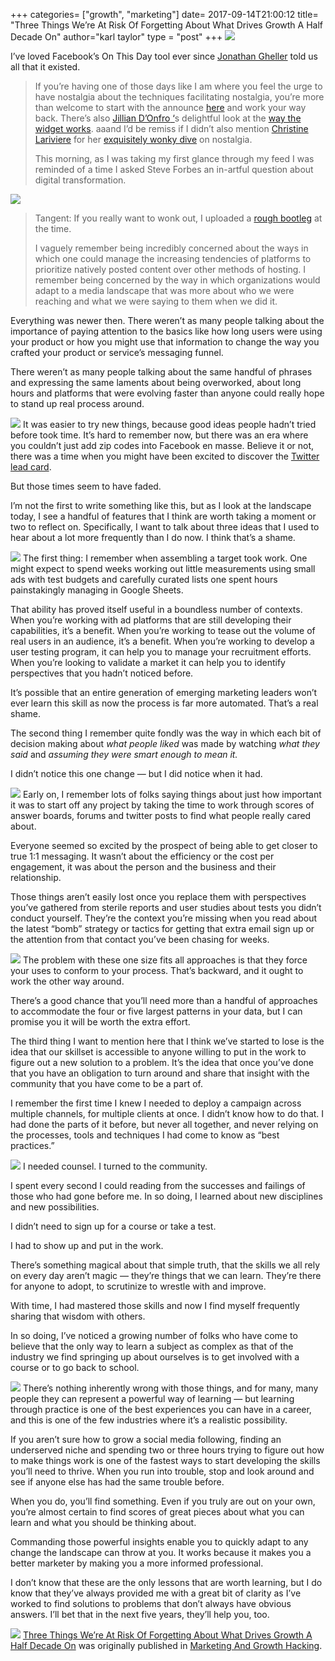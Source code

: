 +++
categories= ["growth", "marketing"]
date= 2017-09-14T21:00:12
title= "Three Things We’re At Risk Of Forgetting About What Drives Growth A Half Decade On"
author="karl taylor"
type = "post"
+++
![](https://raw.githubusercontent.com/karljtaylor/kjt/blog/content/assets/12Ak6TtY9dFUvwjKUeVScWMIQ.png)

 I’ve loved Facebook’s On This Day tool ever since [Jonathan Gheller](https://medium.com/u/ac6f4ca67076) told us all that it existed.


> If you’re having one of those days like I am where you feel the urge to have nostalgia about the techniques facilitating nostalgia, you’re more than welcome to start with the announce [here](https://newsroom.fb.com/news/2015/03/introducing-on-this-day-a-new-way-to-look-back-at-photos-and-memories-on-facebook/) and work your way back. There’s also [Jillian D’Onfro](https://medium.com/u/67ce548d9b0b)[ ‘](http://twitter.com/jillianiles)s delightful look at the [way the widget works](http://www.businessinsider.com/facebook-on-this-day-feature-and-research-2016-3). aaand I’d be remiss if I didn’t also mention [Christine Lariviere](https://medium.com/u/4df2d299f66e) for her [exquisitely wonky dive](https://medium.com/@christinelariviere/nostalgia-in-the-age-of-social-media-identity-meaning-connection-da9f31d2c413) on nostalgia.
>
>  This morning, as I was taking my first glance through my feed I was reminded of a time I asked Steve Forbes an in-artful question about digital transformation.

 ![](https://raw.githubusercontent.com/karljtaylor/kjt/blog/content/assets/12A2Uodvr4ID88O7OTQ3hz7EQ.jpeg)
> Tangent: If you really want to wonk out, I uploaded a [rough bootleg](https://soundcloud.com/kjtaylor/steve-forbes-northwestern) at the time.
>
>  I vaguely remember being incredibly concerned about the ways in which one could manage the increasing tendencies of platforms to prioritize natively posted content over other methods of hosting. I remember being concerned by the way in which organizations would adapt to a media landscape that was more about who we were reaching and what we were saying to them when we did it.

 Everything was newer then. There weren’t as many people talking about the importance of paying attention to the basics like how long users were using your product or how you might use that information to change the way you crafted your product or service’s messaging funnel.

 There weren’t as many people talking about the same handful of phrases and expressing the same laments about being overworked, about long hours and platforms that were evolving faster than anyone could really hope to stand up real process around.

 ![](https://raw.githubusercontent.com/karljtaylor/kjt/blog/content/assets/12AfqqTanz5y05VwCBnGmYEYA.jpeg) It was easier to try new things, because good ideas people hadn’t tried before took time. It’s hard to remember now, but there was an era where you couldn’t just add zip codes into Facebook en masse. Believe it or not, there was a time when you might have been excited to discover the [Twitter lead card](https://blog.twitter.com/marketing/en_us/a/2013/lead-generation-card-now-available-to-all-advertisers-with-new-features.html).

 But those times seem to have faded.

 I’m not the first to write something like this, but as I look at the landscape today, I see a handful of features that I think are worth taking a moment or two to reflect on. Specifically, I want to talk about three ideas that I used to hear about a lot more frequently than I do now. I think that’s a shame.

 ![](https://raw.githubusercontent.com/karljtaylor/kjt/blog/content/assets/12A4LLI8O10-XPqVqdEDZJBXA.jpeg) The first thing: I remember when assembling a target took work. One might expect to spend weeks working out little measurements using small ads with test budgets and carefully curated lists one spent hours painstakingly managing in Google Sheets.

 That ability has proved itself useful in a boundless number of contexts. When you’re working with ad platforms that are still developing their capabilities, it’s a benefit. When you’re working to tease out the volume of real users in an audience, it’s a benefit. When you’re working to develop a user testing program, it can help you to manage your recruitment efforts. When you’re looking to validate a market it can help you to identify perspectives that you hadn’t noticed before.

 It’s possible that an entire generation of emerging marketing leaders won’t ever learn this skill as now the process is far more automated. That’s a real shame.

 The second thing I remember quite fondly was the way in which each bit of decision making about *what people liked* was made by watching *what they said* and *assuming they were smart enough to mean it.*

 I didn’t notice this one change — but I did notice when it had.

 ![](https://raw.githubusercontent.com/karljtaylor/kjt/blog/content/assets/12AsDVfIVwO_YLj8i4QZIp0RA.jpeg) Early on, I remember lots of folks saying things about just how important it was to start off any project by taking the time to work through scores of answer boards, forums and twitter posts to find what people really cared about.

 Everyone seemed so excited by the prospect of being able to get closer to true 1:1 messaging. It wasn’t about the efficiency or the cost per engagement, it was about the person and the business and their relationship.

 Those things aren’t easily lost once you replace them with perspectives you’ve gathered from sterile reports and user studies about tests you didn’t conduct yourself. They’re the context you’re missing when you read about the latest “bomb” strategy or tactics for getting that extra email sign up or the attention from that contact you’ve been chasing for weeks.

 ![](https://raw.githubusercontent.com/karljtaylor/kjt/blog/content/assets/12A6-pGhXpsxLLmJUUPZejibg.jpeg) The problem with these one size fits all approaches is that they force your uses to conform to your process. That’s backward, and it ought to work the other way around.

 There’s a good chance that you’ll need more than a handful of approaches to accommodate the four or five largest patterns in your data, but I can promise you it will be worth the extra effort.

 The third thing I want to mention here that I think we’ve started to lose is the idea that our skillset is accessible to anyone willing to put in the work to figure out a new solution to a problem. It’s the idea that once you’ve done that you have an obligation to turn around and share that insight with the community that you have come to be a part of.

 I remember the first time I knew I needed to deploy a campaign across multiple channels, for multiple clients at once. I didn’t know how to do that. I had done the parts of it before, but never all together, and never relying on the processes, tools and techniques I had come to know as “best practices.”

 ![](https://raw.githubusercontent.com/karljtaylor/kjt/blog/content/assets/12AHLUt7ypXHSzjJtLMIp_M_Q.jpeg) I needed counsel. I turned to the community.

 I spent every second I could reading from the successes and failings of those who had gone before me. In so doing, I learned about new disciplines and new possibilities.

 I didn’t need to sign up for a course or take a test.

 I had to show up and put in the work.

 There’s something magical about that simple truth, that the skills we all rely on every day aren’t magic — they’re things that we can learn. They’re there for anyone to adopt, to scrutinize to wrestle with and improve.

 With time, I had mastered those skills and now I find myself frequently sharing that wisdom with others.

 In so doing, I’ve noticed a growing number of folks who have come to believe that the only way to learn a subject as complex as that of the industry we find springing up about ourselves is to get involved with a course or to go back to school.

 ![](https://raw.githubusercontent.com/karljtaylor/kjt/blog/content/assets/12AEtAZpVGMth7DyrsD6c2KUA.jpeg) There’s nothing inherently wrong with those things, and for many, many people they can represent a powerful way of learning — but learning through practice is one of the best experiences you can have in a career, and this is one of the few industries where it’s a realistic possibility.

 If you aren’t sure how to grow a social media following, finding an underserved niche and spending two or three hours trying to figure out how to make things work is one of the fastest ways to start developing the skills you’ll need to thrive. When you run into trouble, stop and look around and see if anyone else has had the same trouble before.

 When you do, you’ll find something. Even if you truly are out on your own, you’re almost certain to find scores of great pieces about what you can learn and what you should be thinking about.

 Commanding those powerful insights enable you to quickly adapt to any change the landscape can throw at you. It works because it makes you a better marketer by making you a more informed professional.

 I don’t know that these are the only lessons that are worth learning, but I do know that they’ve always provided me with a great bit of clarity as I’ve worked to find solutions to problems that don’t always have obvious answers. I’ll bet that in the next five years, they’ll help you, too.

 ![](https://raw.githubusercontent.com/karljtaylor/kjt/blog/content/assets/12AbusoXJSd7776YJKP5OBahw.png) [Three Things We’re At Risk Of Forgetting About What Drives Growth A Half Decade On](https://blog.markgrowth.com/three-things-were-at-risk-of-forgetting-about-what-drives-growth-a-half-decade-on-54e3e68b8ab7) was originally published in [Marketing And Growth Hacking](https://blog.markgrowth.com/).
